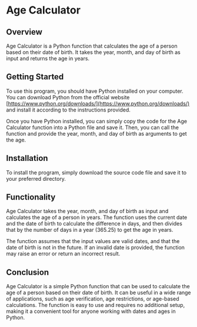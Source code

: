 # Age Calculator

## Overview

Age Calculator is a Python function that calculates the age of a person based on their date of birth. It takes the year, month, and day of birth as input and returns the age in years.

## Getting Started
To use this program, you should have Python installed on your computer. You can download Python from the official website [https://www.python.org/downloads/](https://www.python.org/downloads/) and install it according to the instructions provided.

Once you have Python installed, you can simply copy the code for the Age Calculator function into a Python file and save it. Then, you can call the function and provide the year, month, and day of birth as arguments to get the age.

## Installation

To install the program, simply download the source code file and save it to your preferred directory.

## Functionality
Age Calculator takes the year, month, and day of birth as input and calculates the age of a person in years. The function uses the current date and the date of birth to calculate the difference in days, and then divides that by the number of days in a year (365.25) to get the age in years.

The function assumes that the input values are valid dates, and that the date of birth is not in the future. If an invalid date is provided, the function may raise an error or return an incorrect result.

## Conclusion

Age Calculator is a simple Python function that can be used to calculate the age of a person based on their date of birth. It can be useful in a wide range of applications, such as age verification, age restrictions, or age-based calculations. The function is easy to use and requires no additional setup, making it a convenient tool for anyone working with dates and ages in Python.